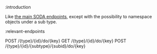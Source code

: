 :introduction

Like [the main SODA endpoints](/endpoints/GET/{type}/{id}/do/{key}/), except with
the possibility to namespace objects under a sub type.

:relevant-endpoints

POST /{type}/{id}/do/{key}
GET /{type}/{id}/do/{key}
POST /{type}/{id}/{subtype}/{subid}/do/{key}
